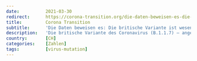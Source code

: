 ```yaml
---
date:          2021-03-30
redirect:      https://corona-transition.org/die-daten-beweisen-es-die-britische-variante-ist-wesentlich-weniger-gefahrlich
title:         Corona Transition
subtitle:      'Die Daten beweisen es: Die britische Variante ist wesentlich weniger gefährlich'
description:   'Die britische Variante des Coronavirus (B.1.1.7) – angeblich viel ansteckender und tödlicher – hat auf der Insel nicht zum angedrohten Anstieg der (...)'
country:       [CH]
categories:    [Zahlen]
tags:          [virus-mutation]
---
```

